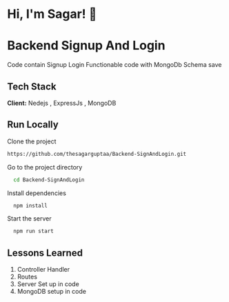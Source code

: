 


# Hi, I'm Sagar! 👋
# Backend Signup And Login

Code contain Signup Login Functionable code with MongoDb Schema save






## Tech Stack

**Client:** Nedejs , ExpressJs , MongoDB


## Run Locally

Clone the project

```bash
https://github.com/thesagarguptaa/Backend-SignAndLogin.git
```

Go to the project directory

```bash
  cd Backend-SignAndLogin
```

Install dependencies

```bash
  npm install
```

Start the server

```bash
  npm run start
```


## Lessons Learned
  
1. Controller Handler 
2. Routes
3. Server Set up in code
4. MongoDB setup in code

